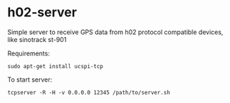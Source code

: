 # h02-server
Simple server to receive GPS data from h02 protocol compatible devices, like sinotrack st-901

Requirements:

`sudo apt-get install ucspi-tcp`

To start server:

`tcpserver -R -H -v 0.0.0.0 12345 /path/to/server.sh`
